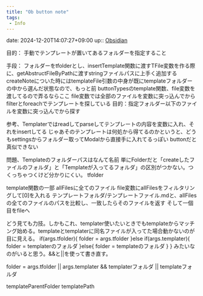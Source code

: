 ```yaml
---
title: "Ob button note"
tags:
 - Info
---
```


date: 2024-12-20T14:07:27+09:00
up:: [Obsidian](../Bar/App/Obsidian.md)

目的：
	手動でテンプレートが置いてあるフォルダーを指定すること

手段：
	フォルダーをtfolderとし、insertTemplate関数に渡すTFile変数を作る際に、getAbstructFileByPathに渡すstringファイルパスに上手く追加する
	createNoteについた時にはtemplateFile引数の中身が既にtemplateフォルダーの中から選んだ状態なので、もっと前
	buttonTypesのtemplate関数、file変数を渡してるので弄るならここ
		file変数では全部のファイルを変数に突っ込んでからfilterとforeachでテンプレートを探している
		目的：指定フォルダー以下のファイルを変数に突っ込んでから探す
		
参考、Templaterではreadしてparseしてテンプレートの内容を変数に入れ、それをinsertしてる
じゃあそのテンプレートは何処から得てるのかというと、どうもsettingsからフォルダー取ってModalから直接手に入れてるっぽい
buttonだと真似できない

問題、Templateのフォルダーパスはなんて名前
単にFolderだと「createしたファイルのフォルダ」と「Templateが入ってるフォルダ」の区別がつかない。つくっちゃつくけど分かりにくい。
tfolder

template関数の一部
allFilesに全てのファイル
file変数にallFilesをフィルタリングして[0]を入れる
	テンプレートフォルダ/テンプレートファイル.mdと、allFilesの全てのファイルのパスを比較し、一致したらそのファイルを返す
	そして一個目をfileへ

どう見ても力技。しかもこれ、templater使いたいときでもtemplateからマッチング始める。templateとtemplaterに同名ファイルが入ってた場合動かないのが目に見える。
if(args.tfolder){
	folder = args.tfolder
}else if(args.templater){
	folder = templaterのフォルダ
}else{
	folder = templateのフォルダ
}
}
みたいなのがいると思う。&&と||を使って書き直す。

folder = args.tfolder || args.templater && templaterフォルダ || templateフォルダ


templateParentFolder
templatePath